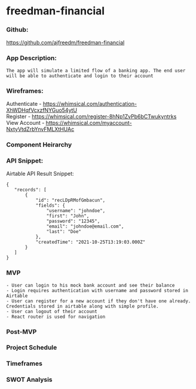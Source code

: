 # freedman-financial

### Github: 
<https://github.com/ajfreedm/freedman-financial>    
  
    
### App Description:
    The app will simulate a limited flow of a banking app. The end user will be able to authenticate and login to their account

    

### Wireframes:
Authenticate - <https://whimsical.com/authentication-XhWDHqfVcxzfNYGuo54ytU> <br>
Register - <https://whimsical.com/register-8hNp1ZvPb6bCTwukyntrks>  <br>
View Account - <https://whimsical.com/myaccount-NxtyVtdZrbYnvFMLXtHUAc> <br>

### Component Heirarchy

### API Snippet:
   Airtable API Result Snippet: 
 ``` 
{
    "records": [
        {
            "id": "recLDpRMofGmbacun",
            "fields": {
                "username": "johndoe",
                "first": "John",
                "password": "12345",
                "email": "johndoe@email.com",
                "last": "Doe"
            },
            "createdTime": "2021-10-25T13:19:03.000Z"
        }
    ]
}
 ``` 

### MVP
    - User can login to his mock bank account and see their balance
    - Login requires authentication with username and password stored in Airtable
    - User can register for a new account if they don't have one already. Credentials stored in airtable along with simple profile.
    - User can logout of their account
    - React router is used for navigation

### Post-MVP

### Project Schedule

### Timeframes

### SWOT Analysis